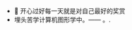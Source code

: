 - 👋 开心过好每一天就是对自己最好的奖赏
- 埋头苦学计算机图形学中。—— 。.

<!---
SAM0619TJ/SAM0619TJ is a ✨ special ✨ repository because its `README.md` (this file) appears on your GitHub profile.
You can click the Preview link to take a look at your changes.
--->
